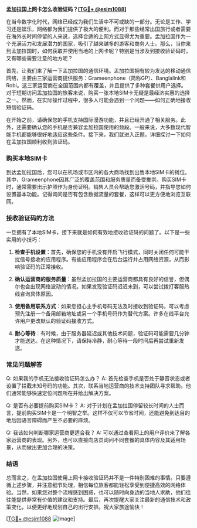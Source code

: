 **孟加拉国上网卡怎么收验证码？[[TG💪+ @esim1088](https://t.me/s/esim1088)]**

在当今数字化时代，网络已经成为我们生活中不可或缺的一部分。无论是工作、学习还是娱乐，网络都为我们提供了极大的便利。而对于那些经常出国旅行或者需要在海外长时间停留的人来说，选择合适的上网方式显得尤为重要。孟加拉国作为一个充满活力和发展潜力的国家，吸引了越来越多的游客和商务人士。那么，当你来到孟加拉国时，如何获取并使用当地的上网卡呢？特别是当涉及到接收验证码时，又有哪些需要注意的地方呢？

首先，让我们来了解一下孟加拉国的通信环境。孟加拉国拥有较为发达的移动通信网络，主要由三家运营商提供服务：Grameenphone（简称GP）、Banglalink和Robi。这三家运营商在全国范围内都有覆盖，并且提供了多种套餐供用户选择。对于短期访问孟加拉国的旅客来说，购买一张本地SIM卡无疑是最经济实惠的选择之一。然而，在实际操作过程中，很多人可能会遇到一个问题——如何正确地接收短信验证码。

在开始之前，请确保您的手机支持国际漫游功能，并且已经开通了相关服务。此外，还需要确认您的手机是否兼容孟加拉国使用的频段。一般来说，大多数现代智能手机都能够很好地适应这些条件。接下来，我们就进入正题，详细探讨一下如何在孟加拉国顺利收到验证码。

### 购买本地SIM卡

到达孟加拉国后，您可以在机场或市区内的各大商场找到出售本地SIM卡的摊位。其中，Grameenphone因其广泛的覆盖范围和服务质量而备受推崇。购买SIM卡时，通常需要出示护照作为身份证明。销售人员会帮助您激活号码，并指导您如何设置基本功能。记得询问是否有包含数据流量的套餐，这样可以更方便地浏览互联网。

### 接收验证码的方法

一旦拥有了本地SIM卡，接下来就是如何有效地接收验证码的问题了。以下是一些实用的小技巧：

1. **检查手机设置**：首先，确保您的手机没有开启飞行模式，同时关闭任何可能干扰信号接收的应用程序。有些应用程序会在后台运行并占用网络资源，从而影响验证码的正常接收。

2. **确认运营商的服务质量**：虽然孟加拉国的主要运营商都具有良好的信誉，但偶尔也会出现网络波动的情况。如果发现验证码迟迟未到，可以尝试拨打客服热线咨询具体原因。

3. **使用备用联系方式**：如果您担心主手机号码无法及时接收到验证码，可以考虑预先注册一个备用邮箱地址或另一个手机号码作为替代方案。许多在线平台允许用户更改默认的验证码接收方式。

4. **耐心等待**：有时候，由于服务器延迟或其他技术问题，验证码可能需要几分钟才能送达。在这种情况下，请保持冷静，耐心等待一段时间后再尝试重新发送。

### 常见问题解答

Q: 如果我的手机无法接收验证码怎么办？
A: 首先检查手机是否处于静音状态或者设置了拦截未知号码的功能。其次，联系当地运营商的技术支持团队寻求帮助。他们通常能够快速定位问题所在并给出解决方案。

Q: 是否有必要提前购买SIM卡？
A: 对于计划在孟加拉国停留较长时间的人士而言，提前购买SIM卡是一个明智之举。这样不仅可以节省时间，还能避免到达目的地后因语言障碍而产生不必要的麻烦。

Q: 我该如何判断哪家运营商更适合我？
A: 可以通过查看网上的用户评价来了解各家运营商的表现。另外，也可以直接向店员询问不同套餐的具体内容及其适用场景，从而做出更加合理的决策。

### 结语

总而言之，在孟加拉国使用上网卡接收验证码并不是一件特别困难的事情。只要遵循上述步骤，并注意细节处理，相信每位旅客都能轻松享受到便捷高效的网络体验。当然，如果您对整个流程感到困惑，也可以随时向身边的当地人求助，他们往往能提供非常有价值的建议和支持。最后，再次提醒大家关注最新的通信技术和政策变化，以便更好地规划自己的出行安排。祝大家旅途愉快！

[[TG💪+ @esim1088](https://t.me/s/esim1088) ![Image](https://i.postimg.cc/4NQfJmqS/Snipaste-2025-05-13-00-14-12.png)]